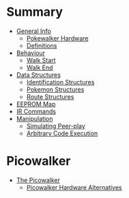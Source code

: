 # Summary


- [General Info](./general/README)
    - [Pokewalker Hardware](./general/hardware.md)
    - [Definitions](./definitions.md)
- [Behaviour]()
    - [Walk Start](behaviour/walk_start.md)
    - [Walk End](behaviour/walk_end.md)
- [Data Structures](./structs.md)
    - [Identification Structures]()
    - [Pokemon Structures]()
    - [Route Structures]()
- [EEPROM Map](./eeprom_map.md)
- [IR Commands]()
- [Manipulation]()
    - [Simulating Peer-play]()
    - [Arbitrary Code Execution]()

# Picowalker
- [The Picowalker]()
    - [Picowalker Hardware Alternatives](./picowalker/hardware.md)
